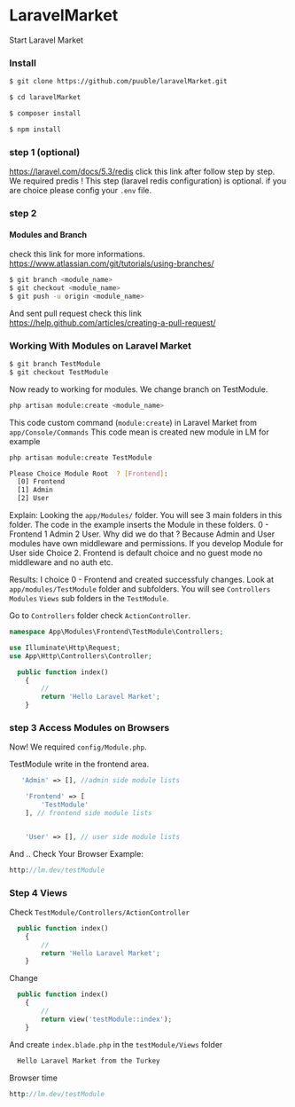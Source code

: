 # LaravelMarket
Start Laravel Market
### Install
```sh
$ git clone https://github.com/puuble/laravelMarket.git
```
```sh
$ cd laravelMarket
```
```sh
$ composer install
```
```sh
$ npm install
```

### step 1 (optional)

https://laravel.com/docs/5.3/redis click this link after follow step by step. We required predis !
This step (laravel redis configuration) is optional. if you are choice please config your `.env` file.

### step 2
#### Modules and Branch

check this link for more informations. https://www.atlassian.com/git/tutorials/using-branches/
```sh
$ git branch <module_name>
$ git checkout <module_name>
$ git push -u origin <module_name>
```
And sent pull request check this link https://help.github.com/articles/creating-a-pull-request/

### Working With Modules on Laravel Market
```sh
$ git branch TestModule
$ git checkout TestModule
```
Now ready to working for modules. We change  branch on TestModule.
```sh
php artisan module:create <module_name>
```
This code custom command (`module:create`) in Laravel Market from `app/Console/Commands`
This code mean is created new module in LM 
for example
```sh
php artisan module:create TestModule

Please Choice Module Root  ? [Frontend]:
  [0] Frontend
  [1] Admin
  [2] User

```
Explain: Looking the `app/Modules/` folder. You will see 3 main folders in this folder. The code in the example inserts the Module in these folders. 0 - Frontend  1 Admin 2 User. Why did we do that ? Because Admin and User modules have own middleware and permissions. If you develop Module for User side Choice 2. Frontend is default choice and no guest mode no middleware and no auth etc.

Results:
I choice 0 - Frontend and created successfuly changes. Look at `app/modules/TestModule` folder and subfolders. 
You will see  `Controllers` `Modules` `Views` sub folders in the `TestModule`.


Go to `Controllers` folder check `ActionController`.



```php
namespace App\Modules\Frontend\TestModule\Controllers;

use Illuminate\Http\Request;
use App\Http\Controllers\Controller;


```


```php
  public function index()
    {
        //
        return 'Hello Laravel Market';
    }
```

### step 3 Access Modules on Browsers

Now! We required `config/Module.php`.

TestModule write in the frontend area.

```php
   'Admin' => [], //admin side module lists

    'Frontend' => [
        'TestModule'
    ], // frontend side module lists


    'User' => [], // user side module lists

```

And .. Check Your Browser
Example:

```php
http://lm.dev/testModule
```
### Step 4 Views
Check `TestModule/Controllers/ActionController`
```php
  public function index()
    {
        //
        return 'Hello Laravel Market';
    }
```
Change
```php
  public function index()
    {
        //
        return view('testModule::index');
    }
```
And create `index.blade.php` in the `testModule/Views` folder

```php
  Hello Laravel Market from the Turkey
```
Browser time

```php
http://lm.dev/testModule
```
